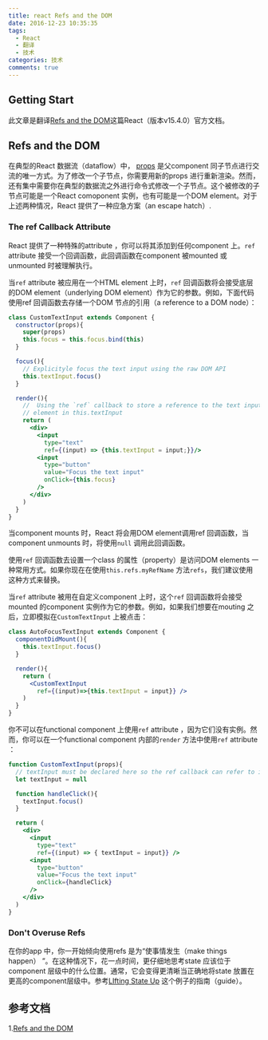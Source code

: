 ```yaml
---
title: react Refs and the DOM
date: 2016-12-23 10:35:35
tags:
  - React
  - 翻译
  - 技术
categories: 技术
comments: true
---
```


## Getting Start

此文章是翻译[Refs and the DOM](https://facebook.github.io/react/docs/refs-and-the-dom.html)这篇React（版本v15.4.0）官方文档。

<!--more-->

## Refs and the DOM

在典型的React 数据流（dataflow）中， [props](https://facebook.github.io/react/docs/components-and-props.html) 是父component 同子节点进行交流的唯一方式。为了修改一个子节点，你需要用新的props 进行重新渲染。然而，还有集中需要你在典型的数据流之外进行命令式修改一个子节点。这个被修改的子节点可能是一个React comoponent 实例，也有可能是一个DOM element。对于上述两种情况，React 提供了一种应急方案（an escape hatch）.

### The ref Callback Attribute

React 提供了一种特殊的attribute ，你可以将其添加到任何component 上。`ref` attribute 接受一个回调函数，此回调函数在component 被mounted 或unmounted 时被理解执行。

当`ref` attribute 被应用在一个HTML element 上时，`ref` 回调函数将会接受底层的DOM element（underlying DOM element）作为它的参数。例如，下面代码使用ref 回调函数去存储一个DOM 节点的引用（a reference to a DOM node）：
```jsx
class CustomTextInput extends Component {
  constructor(props){
    super(props)
    this.focus = this.focus.bind(this)
  }

  focus(){
    // Explicityle focus the text input using the raw DOM API
    this.textInput.focus()
  }

  render(){
    //  Using the `ref` callback to store a reference to the text input DOM
    // element in this.textInput
    return (
      <div>
        <input
          type="text"
          ref={(input) => {this.textInput = input;}}/>
        <input
          type="button"
          value="Focus the text input"
          onClick={this.focus}
        />
      </div>
    )
  }
}
```
当component mounts 时，React 将会用DOM element调用ref 回调函数，当component unmounts 时，将使用`null` 调用此回调函数。

使用`ref` 回调函数去设置一个class 的属性（property）是访问DOM elements 一种常用方式。如果你现在在使用`this.refs.myRefName` 方法`refs`，我们建议使用这种方式来替换。

当`ref` attribute 被用在自定义component 上时，这个`ref` 回调函数将会接受mounted 的component 实例作为它的参数。例如，如果我们想要在mouting 之后，立即模拟在`CustomTextInput` 上被点击：
```jsx
class AutoFocusTextInput extends Component {
  componentDidMount(){
    this.textInput.focus()
  }

  render(){
    return (
      <CustomTextInput
        ref={(input)=>{this.textInput = input}} />
    )
  }
}
```
你不可以在functional component 上使用`ref` attribute ，因为它们没有实例。然而，你可以在一个functional component 内部的`render` 方法中使用`ref` attribute ：
```jsx
function CustomTextInput(props){
  // textInput must be declared here so the ref callback can refer to it
  let textInput = null

  function handleClick(){
    textInput.focus()
  }

  return (
    <div>
      <input
        type="text"
        ref={(input) => { textInput = input}} />
      <input
        type="button"
        value="Focus the text input"
        onClick={handleClick}
      />
    </div>
  )
}
```

### Don't Overuse Refs

在你的app 中，你一开始倾向使用refs 是为“使事情发生（make things happen） ”。在这种情况下，花一点时间，更仔细地思考state 应该位于component 层级中的什么位置。通常，它会变得更清晰当正确地将state 放置在更高的component层级中。参考[LIfting State Up](https://facebook.github.io/react/docs/lifting-state-up.html) 这个例子的指南（guide）。

## 参考文档

1.[Refs and the DOM](https://facebook.github.io/react/docs/refs-and-the-dom.html)
